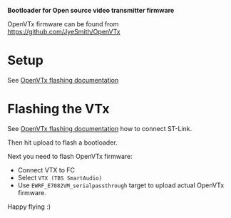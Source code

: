 **Bootloader for Open source video transmitter firmware**

OpenVTx firmware can be found from https://github.com/JyeSmith/OpenVTx

# Setup

See [OpenVTx flashing documentation](https://github.com/JyeSmith/OpenVTx#setup)

# Flashing the VTx

See [OpenVTx flashing documentation](https://github.com/JyeSmith/OpenVTx#flashing-the-vtx) how to
connect ST-Link.

Then hit upload to flash a bootloader.

Next you need to flash OpenVTx firmware:
* Connect VTX to FC
* Select `VTX (TBS SmartAudio)`
* Use `EWRF_E7082VM_serialpassthrough` target to upload actual OpenVTx firmware.

Happy flying :)
